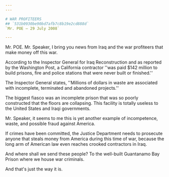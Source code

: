 ```yaml
---
---

# WAR PROFITEERS
## `531b0930be90bd7afb7c8b19e2cd888d`
`Mr. POE — 29 July 2008`

---
```



Mr. POE. Mr. Speaker, I bring you news from Iraq and the war 
profiteers that make money off this war.

According to the Inspector General for Iraq Reconstruction and as 
reported by the Washington Post, a California contractor ''was paid 
$142 million to build prisons, fire and police stations that were never 
built or finished.''

The Inspector General states, ''Millions of dollars in waste are 
associated with incomplete, terminated and abandoned projects.''

The biggest fiasco was an incomplete prison that was so poorly 
constructed that the floors are collapsing. This facility is totally 
useless to the United States and Iraqi governments.

Mr. Speaker, it seems to me this is yet another example of 
incompetence, waste, and possible fraud against America.

If crimes have been committed, the Justice Department needs to 
prosecute anyone that steals money from America during this time of 
war, because the long arm of American law even reaches crooked 
contractors in Iraq.

And where shall we send these people? To the well-built Guantanamo 
Bay Prison where we house war criminals.

And that's just the way it is.
